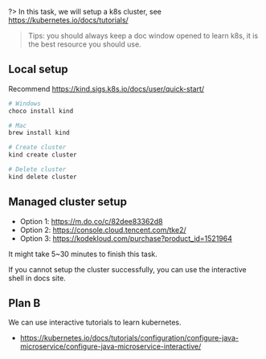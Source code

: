 ?> In this task, we will setup a k8s cluster, see https://kubernetes.io/docs/tutorials/

> Tips: you should always keep a doc window opened to learn k8s, it is the best resource you should use.

## Local setup

Recommend https://kind.sigs.k8s.io/docs/user/quick-start/

```bash
# Windows
choco install kind

# Mac
brew install kind

# Create cluster
kind create cluster

# Delete cluster
kind delete cluster
```

## Managed cluster setup

- Option 1: https://m.do.co/c/82dee83362d8
- Option 2: https://console.cloud.tencent.com/tke2/
- Option 3: https://kodekloud.com/purchase?product_id=1521964

It might take 5~30 minutes to finish this task.

If you cannot setup the cluster successfully, you can use the interactive shell in docs site.

## Plan B

We can use interactive tutorials to learn kubernetes.

- https://kubernetes.io/docs/tutorials/configuration/configure-java-microservice/configure-java-microservice-interactive/
